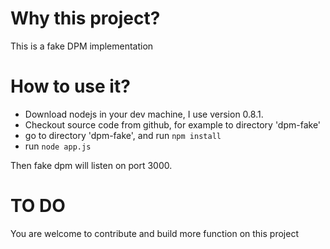 # Why this project?
This is a fake DPM implementation

# How to use it?
* Download nodejs in your dev machine, I use version 0.8.1.
* Checkout source code from github, for example to directory 'dpm-fake'
* go to directory 'dpm-fake', and run `npm install`
* run `node app.js`

Then fake dpm will listen on port 3000.

# TO DO
You are welcome to contribute and build more function on this project
